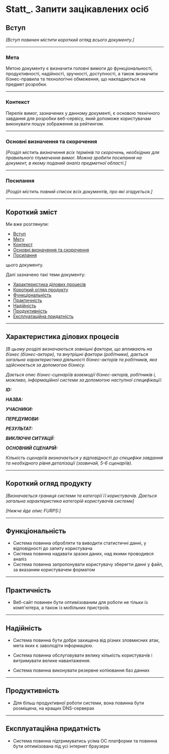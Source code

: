 # Statt_. Запити зацікавлених осіб

## Вступ

*[Вступ повинен містити короткий огляд всього документу.]*

-------------

### Мета 

Метою документу є визначити головні вимоги до функціональності, продуктивності, надійності, зручності, доступності, а також визначити бізнес-правила та технологічні обмеження, що накладаються на предмет розробки.

-------------

### Контекст

Перелік вимог, зазначених у данному документі, є основою технічного завдання для розробки веб-сервісу, який допоможе користувачам виконувати пошук зображення за рейтингом.

-------------

### Основні визначення та скорочення

*[Розділ містить визначення всіх термінів та скорочень, необхідних для правильного
тлумачення вимог. Можна зробити посилання на документ, в якому поданий аналіз предметної області.]*

------------

### Посилання

*[Розділ містить повний список всіх документів, про які згадується.]*

------------

## Короткий зміст

Ми вже розглянули:

- [Вступ](#вступ)
- [Мету](#мета)
- [Контекст](#контекст)
- [Основні визначення та скорочення](#основні-визначення-та-скорочення)
- [Посилання](#посилання)

цього документу.

Далі зазначено такі теми документу:

- [Характеристика ділових процесів](#характеристика-ділових-процесів)
- [Короткий огляд продукту](#короткий-огляд-продукту)
- [Функціональність](#функціональність)
- [Практичність](#практичність)
- [Надійність](#надійність)
- [Продуктивність](#продуктивність)
- [Експлуатаційна придатність](#експлуатаційна-придатність)

-----------

## Характеристика ділових процесів

*[В цьому розділі визначаються зовнішні фактори, що впливають на бізнес (бізнес-актори), 
та внутрішні фактори (робітники), дається загальна характеристика діяльності бізнес-акторів 
та робітників, яка здійснюється за допомогою бізнесу.*

*Дається опис бізнес-сценаріїв взаємодії бізнес-акторів, робітників і, можливо, інформаційної системи за допомогою наступної
специфікації:*

   
***ID:***
    
***НАЗВА:***
    
***УЧАСНИКИ:***

***ПЕРЕДУМОВИ:***

***РЕЗУЛЬТАТ:***

***ВИКЛЮЧНІ СИТУАЦІЇ:***

***ОСНОВНИЙ СЦЕНАРІЙ:***

*Кількість сценаріїв визначається у відповідності до специфіки завдання та необхідного 
рівня деталізації (зазвичай, 5-6 сценаріїв).*

-------------

## Короткий огляд продукту

*[Визначається границя системи та категорії її користувачів. Дається загальна характеристика категорій користувачів
системи]*

*[Нижче йде опис FURPS:]*

------------

## Функціональність

- Система повинна обробляти та виводити статистичні данні, у відповідності до запиту користувача
- Система повинна надавати зразки даних, над якими проводився аналіз
- Система повинна запропонувати користувачу зберегти данні у файл, за вказаним користувачем форматом

-----------

## Практичність

- Веб-сайт повинен бути оптимізованим для роботи не тільки із комп'ютера, а також із мобільних пристроїв.

-----------

## Надійність

- Система повинна бути добре захищена від різних зловмисних атак, мета яких є заволодіти інформацією.

- Система повинна обслуговувати велику кількість користувачів і витримувати велике навантаження.

- Система повинна виконувати резервне копіювання баз данних 

-----------

## Продуктивність

- Для більш продуктивної роботи системи, вона повинна бути розміщена, на кращих DNS-серверах 

----------

## Експлуатаційна придатність

- Система повинна підтримуватись усіма ОС платформи та повинна бути оптимізована під усі інтернет браузери
